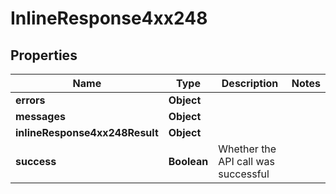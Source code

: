 # InlineResponse4xx248

## Properties
Name | Type | Description | Notes
------------ | ------------- | ------------- | -------------
**errors** | **Object** |  | 
**messages** | **Object** |  | 
**inlineResponse4xx248Result** | **Object** |  | 
**success** | **Boolean** | Whether the API call was successful | 
